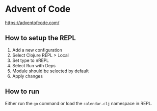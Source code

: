 # Advent of Code
https://adventofcode.com/

## How to setup the REPL

1. Add a new configuration
2. Select Clojure REPL > Local
3. Set type to nREPL
4. Select Run with Deps
5. Module should be selected by default
6. Apply changes

## How to run

Either run the `go` command or load the `calendar.clj` namespace in REPL.
